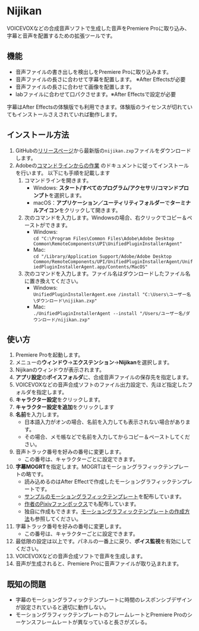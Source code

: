 # Nijikan

VOICEVOXなどの合成音声ソフトで生成した音声をPremiere Proに取り込み、字幕と音声を配置するための拡張ツールです。

## 機能

- 音声ファイルの書き出しを検出しをPremiere Proに取り込みます。
- 音声ファイルの長さに合わせて字幕を配置します。 ※After Effectsが必要
- 音声ファイルの長さに合わせて画像を配置します。
- labファイルに合わせて口パクさせます。※After Effectsで設定が必要

字幕はAfter Effectsの体験版でも利用できます。体験版のライセンスが切れていてもインストールさえされていれば動作します。

## インストール方法

1. GitHubの[リリースページ](https://github.com/Ouvill/nijikanDoc/releases/latest)から最新版の`nijikan.zxp`ファイルをダウンロードします。
2. Adobeの[コマンドラインからの作業](https://helpx.adobe.com/jp/creative-cloud/help/working-from-the-command-line.html)
   のドキュメントに従ってインストールを行います。 以下にも手順を記載します
    1. コマンドラインを開きます。
        - Windows: **スタート/すべてのプログラム/アクセサリ/コマンドプロンプト**を選択します。
        - macOS：**アプリケーション／ユーティリティフォルダー**で**ターミナルアイコン**をクリックして開きます。
    2. 次のコマンドを入力します。Windowsの場合、右クリックでコピー＆ペーストができます。
        - Windows:  
          `cd "C:\Program Files\Common Files\Adobe\Adobe Desktop Common\RemoteComponents\UPI\UnifiedPluginInstallerAgent"`
        - Mac:  
          `cd "/Library/Application Support/Adobe/Adobe Desktop Common/RemoteComponents/UPI/UnifiedPluginInstallerAgent/UnifiedPluginInstallerAgent.app/Contents/MacOS"`
    3. 次のコマンドを入力します。ファイル名はダウンロードしたファイル名に置き換えてください。
        - Windows:  
          `UnifiedPluginInstallerAgent.exe /install "C:\Users\ユーザー名\ダウンロード\nijikan.zxp"`
        - Mac:  
          `./UnifiedPluginInstallerAgent --install "/Users/ユーザー名/ダウンロード/nijikan.zxp"`

## 使い方

1. Premiere Proを起動します。
2. メニューの**ウィンドウ**→**エクステンション**→**Nijikan**を選択します。
3. Nijikanのウィンドウが表示されます。
4. **アプリ設定**の**ボイスフォルダ**に、合成音声ファイルの保存先を指定します。
5. VOICEVOXなどの音声合成ソフトのファイル出力設定で、先ほど指定したフォルダを指定します。
6. **キャラクター設定**をクリックします。
7. **キャラクター設定を追加**をクリックします
8. **名前**を入力します。
    - 日本語入力がオンの場合、名前を入力しても表示されない場合があります。
    - その場合、メモ帳などで名前を入力してからコピー＆ペーストしてください。
9. 音声トラック番号を好みの番号に変更します。
    - この番号は、キャラクターごとに設定できます。
10. **字幕MOGRT**を指定します。MOGRTはモーショングラフィックテンプレートの略です。
    - 読み込めるのはAfter Effectで作成したモーショングラフィックテンプレートです。
    - [サンプルのモーショングラフィックテンプレート](https://github.com/Ouvill/nijikanDoc/releases/download/v0.0.1/MOGRT.zip)を配布しています。
    - [作者のPixivファンボックス](https://qlvyggph.fanbox.cc/)でも配布しています。
    - 独自に作成もできます。[モーショングラフィックテンプレートの作成方法](subtitleMogrt.md)も参照してください。
11. 字幕トラック番号を好みの番号に変更します。
    - この番号は、キャラクターごとに設定できます。
12. 最低限の設定は以上です。パネルの一番上に戻り、**ボイス監視**を有効にしてください。
13. VOICEVOXなどの音声合成ソフトで音声を生成します。
14. 音声が生成されると、Premiere Proに音声ファイルが取り込まれます。


## 既知の問題

- 字幕のモーショングラフィックテンプレートに時間のレスポンシブデザインが設定されていると適切に動作しない。
- モーショングラフィックテンプレートのフレームレートとPremiere Proのシーケンスフレームレートが異なっていると長さがズレる。
